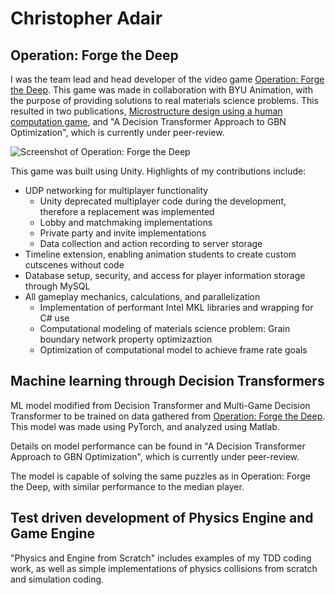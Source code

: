 # Christopher Adair

## Operation: Forge the Deep
I was the team lead and head developer of the video game [Operation: Forge the Deep](https://store.steampowered.com/app/2053100/Operation_Forge_the_Deep/). This game was made in collaboration with BYU Animation, with the purpose of providing solutions to real materials science problems. This resulted in two publications, [Microstructure design using a human computation game](https://www.sciencedirect.com/science/article/abs/pii/S2589152922002265), and "A Decision Transformer Approach to GBN Optimization", which is currently under peer-review.

![Screenshot of Operation: Forge the Deep](https://shared.akamai.steamstatic.com/store_item_assets/steam/apps/2053100/ss_691e2ef49fdc7ed965ec7fce5c091c8d65a876b8.1920x1080.jpg)

This game was built using Unity. Highlights of my contributions include:
- UDP networking for multiplayer functionality
  - Unity deprecated multiplayer code during the development, therefore a replacement was implemented
  - Lobby and matchmaking implementations
  - Private party and invite implementations
  - Data collection and action recording to server storage
- Timeline extension, enabling animation students to create custom cutscenes without code
- Database setup, security, and access for player information storage through MySQL
- All gameplay mechanics, calculations, and parallelization
  - Implementation of performant Intel MKL libraries and wrapping for C# use
  - Computational modeling of materials science problem: Grain boundary network property optimizaztion
  - Optimization of computational model to achieve frame rate goals

## Machine learning through Decision Transformers

ML model modified from Decision Transformer and Multi-Game Decision Transformer to be trained on data gathered from [Operation: Forge the Deep](https://store.steampowered.com/app/2053100/Operation_Forge_the_Deep/). This model was made using PyTorch, and analyzed using Matlab.

Details on model performance can be found in "A Decision Transformer Approach to GBN Optimization", which is currently under peer-review.

The model is capable of solving the same puzzles as in Operation: Forge the Deep, with similar performance to the median player.

## Test driven development of Physics Engine and Game Engine

"Physics and Engine from Scratch" includes examples of my TDD coding work, as well as simple implementations of physics collisions from scratch and simulation coding.
